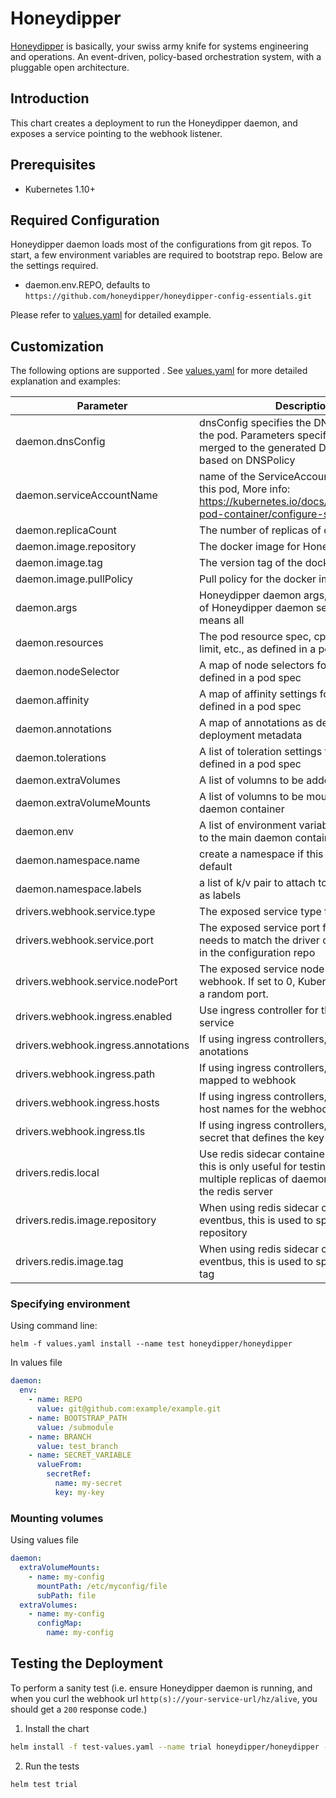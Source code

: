 # Honeydipper

[Honeydipper](https://github.com/honeydipper/honeydipper) is basically, your swiss army knife for systems engineering and operations. An event-driven, policy-based orchestration system, with a pluggable open architecture.

## Introduction

This chart creates a deployment to run the Honeydipper daemon, and exposes a service pointing to the webhook listener.

## Prerequisites

 * Kubernetes 1.10+

## Required Configuration

Honeydipper daemon loads most of the configurations from git repos. To start, a few environment variables are required to bootstrap repo. Below are the settings required.

 * daemon.env.REPO, defaults to `https://github.com/honeydipper/honeydipper-config-essentials.git`

Please refer to [values.yaml](./values.yaml) for detailed example.

## Customization

The following options are supported . See [values.yaml](./values.yaml) for more detailed explanation and examples:

| Parameter | Description | Default |
| --------- | ----------- | ------- |
| daemon.dnsConfig | dnsConfig specifies the DNS parameters of the pod. Parameters specified here will be merged to the generated DNS configuration based on DNSPolicy | |
| daemon.serviceAccountName | name of the ServiceAccount to use to run this pod, More info: https://kubernetes.io/docs/tasks/configure-pod-container/configure-service-account/ | |
| daemon.replicaCount | The number of replicas of daemons to start | 1 |
| daemon.image.repository | The docker image for Honeydipper daemon | `honeydipper/honeydipper` |
| daemon.image.tag | The version tag of the docker image to use | `latest` |
| daemon.image.pullPolicy | Pull policy for the docker image | `Always` |
| daemon.args | Honeydipper daemon args, should be a list of Honeydipper daemon services, empty means all | |
| daemon.resources | The pod resource spec, cpu limit, memory limit, etc., as defined in a pod spec | |
| daemon.nodeSelector | A map of node selectors for the pod, as defined in a pod spec | |
| daemon.affinity | A map of affinity settings for the pod, as defined in a pod spec | |
| daemon.annotations | A map of annotations as defined in a deployment metadata | |
| daemon.tolerations | A list of toleration settings for the pod, as defined in a pod spec | |
| daemon.extraVolumes | A list of volumns to be added to the pod | |
| daemon.extraVolumeMounts | A list of volumns to be mounted to main daemon container | |
| daemon.env | A list of environment variables to be added to the main daemon container | |
| daemon.namespace.name | create a namespace if this defined and not default | |
| daemon.namespace.labels | a list of k/v pair to attach to the namespace as labels | |
| drivers.webhook.service.type | The exposed service type for the webhook | `LoadBalancer` |
| drivers.webhook.service.port | The exposed service port for the webhook, needs to match the driver configurations set in the configuration repo | 8080 |
| drivers.webhook.service.nodePort | The exposed service node port for the webhook. If set to 0, Kubernetes will assign a random port. | 0 |
| drivers.webhook.ingress.enabled | Use ingress controller for the webhook service | `false` |
| drivers.webhook.ingress.annotations | If using ingress controllers, specify a map of anotations | |
| drivers.webhook.ingress.path | If using ingress controllers, specify the path mapped to webhook | |
| drivers.webhook.ingress.hosts | If using ingress controllers, specify a list of host names for the webhook | |
| drivers.webhook.ingress.tls | If using ingress controllers, specify the secret that defines the key and certs | |
| drivers.redis.local | Use redis sidecar container for eventbus, this is only useful for testing. In production, multiple replicas of daemon should share the redis server | true |
| drivers.redis.image.repository | When using redis sidecar container for eventbus, this is used to specify the image repository | redis |
| drivers.redis.image.tag | When using redis sidecar container for eventbus, this is used to specify the image tag | 5 |

### Specifying environment

Using command line:

```helm
helm -f values.yaml install --name test honeydipper/honeydipper
```

In values file

```yaml
daemon:
  env:
    - name: REPO
      value: git@github.com:example/example.git
    - name: BOOTSTRAP_PATH
      value: /submodule
    - name: BRANCH
      value: test_branch
    - name: SECRET_VARIABLE
      valueFrom:
        secretRef:
          name: my-secret
          key: my-key
```

### Mounting volumes

Using values file

```yaml
daemon:
  extraVolumeMounts:
    - name: my-config
      mountPath: /etc/myconfig/file
      subPath: file
  extraVolumes:
    - name: my-config
      configMap:
        name: my-config
```

## Testing the Deployment

To perform a sanity test (i.e. ensure Honeydipper daemon is running, and when you curl the webhook url `http(s)://your-service-url/hz/alive`, you should get a `200` response code.)

 1. Install the chart

```bash
helm install -f test-values.yaml --name trial honeydipper/honeydipper --debug
```

 2. Run the tests

```bash
helm test trial
```
